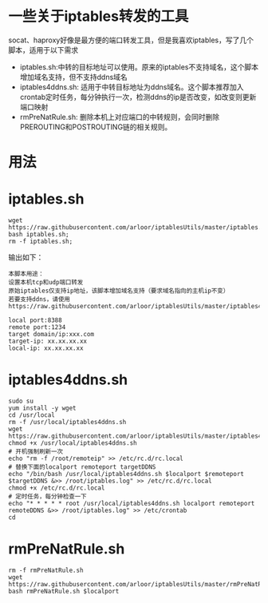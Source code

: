 # 一些关于iptables转发的工具

socat、haproxy好像是最方便的端口转发工具，但是我喜欢iptables，写了几个脚本，适用于以下需求

- iptables.sh:中转的目标地址可以使用。原来的iptables不支持域名，这个脚本增加域名支持，但不支持ddns域名
- iptables4ddns.sh: 适用于中转目标地址为ddns域名。这个脚本推荐加入crontab定时任务，每分钟执行一次，检测ddns的ip是否改变，如改变则更新端口映射
- rmPreNatRule.sh: 删除本机上对应端口的中转规则，会同时删除PREROUTING和POSTROUTING链的相关规则。

# 用法

# iptables.sh

```shell
wget  https://raw.githubusercontent.com/arloor/iptablesUtils/master/iptables.sh;
bash iptables.sh;
rm -f iptables.sh;
```

输出如下：
```shell
本脚本用途：
设置本机tcp和udp端口转发
原始iptables仅支持ip地址，该脚本增加域名支持（要求域名指向的主机ip不变）
若要支持ddns，请使用 https://raw.githubusercontent.com/arloor/iptablesUtils/master/iptables4ddns.sh;

local port:8388
remote port:1234
target domain/ip:xxx.com
target-ip: xx.xx.xx.xx
local-ip: xx.xx.xx.xx
```

# iptables4ddns.sh

```shell
sudo su
yum install -y wget
cd /usr/local
rm -f /usr/local/iptables4ddns.sh
wget https://raw.githubusercontent.com/arloor/iptablesUtils/master/iptables4ddns.sh;
chmod +x /usr/local/iptables4ddns.sh
# 开机强制刷新一次
echo "rm -f /root/remoteip" >> /etc/rc.d/rc.local
# 替换下面的localport remoteport targetDDNS
echo "/bin/bash /usr/local/iptables4ddns.sh $localport $remoteport $targetDDNS &>> /root/iptables.log" >> /etc/rc.d/rc.local
chmod +x /etc/rc.d/rc.local
# 定时任务，每分钟检查一下
echo "* * * * * root /usr/local/iptables4ddns.sh localport remoteport remoteDDNS &>> /root/iptables.log" >> /etc/crontab
cd 
```

# rmPreNatRule.sh

```shell
rm -f rmPreNatRule.sh
wget https://raw.githubusercontent.com/arloor/iptablesUtils/master/rmPreNatRule.sh;
bash rmPreNatRule.sh $localport
```